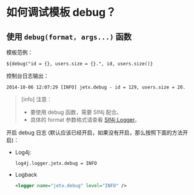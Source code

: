 如何调试模板 debug？
==============================

使用 `debug(format, args...)` 函数
--------------------------------------

模板范例：

```
${debug("id = {}, users.size = {}.", id, users.size()}
```

控制台日志输出：

```
2014-10-06 12:07:29 [INFO] jetx.debug - id = 129, users.size = 20.
```

> [info] 注意：
> * 要使用 debug 函数，需要 Slf4j 配合。
> * 具体的 format 参数格式请查看 [Slf4j Logger](http://www.slf4j.org/apidocs/org/slf4j/Logger.html)。


开启 debug 日志 (默认应该已经开启，如果没有开启，那么按照下面的方法开启)：

* Log4j: 
    
    ```
    log4j.logger.jetx.debug = INFO
    ```

* Logback

    ```xml
    <logger name="jetx.debug" level="INFO" />
    ```


